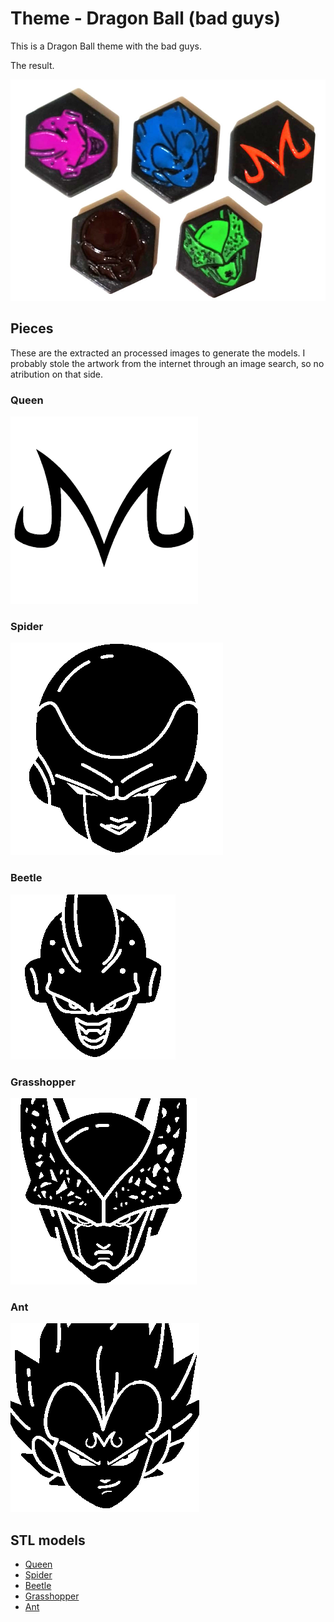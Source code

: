 # Theme - Dragon Ball (bad guys)

This is a Dragon Ball theme with the bad guys.

The result.

![](result.jpg)

## Pieces
These are the extracted an processed images to generate the models.
I probably stole the artwork from the internet through an image search, so no atribution on that side. 

### Queen
![](img/queen.png)

### Spider
![](img/spider.png)

### Beetle
![](img/beetle.png)

### Grasshopper
![](img/grasshopper.png)

### Ant
![](img/ant.png)

## STL models

* [Queen](stl/queen.stl)
* [Spider](stl/spider.stl)
* [Beetle](stl/beetle.stl)
* [Grasshopper](stl/grasshopper.stl)
* [Ant](stl/ant.stl)
